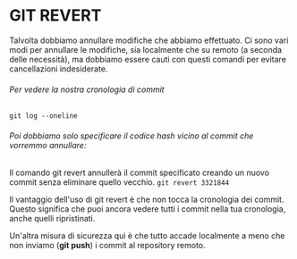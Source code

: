 # GIT REVERT
Talvolta dobbiamo annullare modifiche che abbiamo effettuato. 
Ci sono vari modi per annullare le modifiche, sia localmente che su remoto (a seconda delle necessità), ma dobbiamo essere cauti con questi comandi per evitare cancellazioni indesiderate.

###### Per vedere la nostra cronologia di commit
```git log --oneline```

###### Poi dobbiamo solo specificare il codice hash vicino al commit che vorremmo annullare:
Il comando git revert annullerà il commit specificato creando un nuovo commit senza eliminare quello vecchio.
```git revert 3321844```

Il vantaggio dell'uso di git revert è che non tocca la cronologia dei commit. 
Questo significa che puoi ancora vedere tutti i commit nella tua cronologia, anche quelli ripristinati.

Un'altra misura di sicurezza qui è che tutto accade localmente a meno che non inviamo (**git push**) i commit al repository remoto.